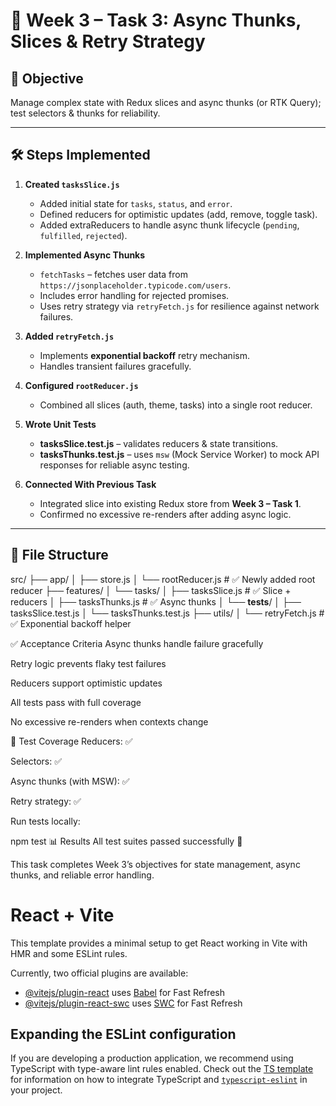 # 📌 Week 3 – Task 3: Async Thunks, Slices & Retry Strategy  

## 🎯 Objective  
Manage complex state with Redux slices and async thunks (or RTK Query); test selectors & thunks for reliability.

---

## 🛠️ Steps Implemented  
1. **Created `tasksSlice.js`**
   - Added initial state for `tasks`, `status`, and `error`.
   - Defined reducers for optimistic updates (add, remove, toggle task).
   - Added extraReducers to handle async thunk lifecycle (`pending`, `fulfilled`, `rejected`).

2. **Implemented Async Thunks**
   - `fetchTasks` – fetches user data from `https://jsonplaceholder.typicode.com/users`.
   - Includes error handling for rejected promises.
   - Uses retry strategy via `retryFetch.js` for resilience against network failures.

3. **Added `retryFetch.js`**
   - Implements **exponential backoff** retry mechanism.
   - Handles transient failures gracefully.

4. **Configured `rootReducer.js`**
   - Combined all slices (auth, theme, tasks) into a single root reducer.

5. **Wrote Unit Tests**
   - **tasksSlice.test.js** – validates reducers & state transitions.
   - **tasksThunks.test.js** – uses `msw` (Mock Service Worker) to mock API responses for reliable async testing.

6. **Connected With Previous Task**
   - Integrated slice into existing Redux store from **Week 3 – Task 1**.
   - Confirmed no excessive re-renders after adding async logic.

---

## 📂 File Structure  

src/
├── app/
│   ├── store.js
│   └── rootReducer.js      # ✅ Newly added root reducer
├── features/
│   └── tasks/
│       ├── tasksSlice.js   # ✅ Slice + reducers
│       ├── tasksThunks.js  # ✅ Async thunks
│       └── __tests__/
│           ├── tasksSlice.test.js
│           └── tasksThunks.test.js
├── utils/
│   └── retryFetch.js       # ✅ Exponential backoff helper

✅ Acceptance Criteria
 Async thunks handle failure gracefully

 Retry logic prevents flaky test failures

 Reducers support optimistic updates

 All tests pass with full coverage

 No excessive re-renders when contexts change

🧪 Test Coverage
Reducers: ✅

Selectors: ✅

Async thunks (with MSW): ✅

Retry strategy: ✅

Run tests locally:

npm test
📊 Results
All test suites passed successfully 🎉

This task completes Week 3’s objectives for state management, async thunks, and reliable error handling.

# React + Vite

This template provides a minimal setup to get React working in Vite with HMR and some ESLint rules.

Currently, two official plugins are available:

- [@vitejs/plugin-react](https://github.com/vitejs/vite-plugin-react/blob/main/packages/plugin-react) uses [Babel](https://babeljs.io/) for Fast Refresh
- [@vitejs/plugin-react-swc](https://github.com/vitejs/vite-plugin-react/blob/main/packages/plugin-react-swc) uses [SWC](https://swc.rs/) for Fast Refresh

## Expanding the ESLint configuration

If you are developing a production application, we recommend using TypeScript with type-aware lint rules enabled. Check out the [TS template](https://github.com/vitejs/vite/tree/main/packages/create-vite/template-react-ts) for information on how to integrate TypeScript and [`typescript-eslint`](https://typescript-eslint.io) in your project.
